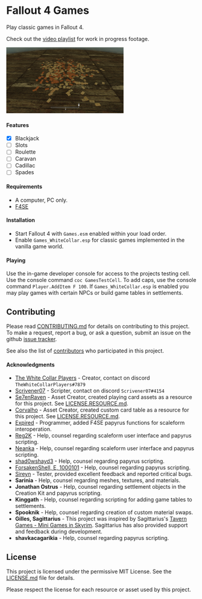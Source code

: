 # Fallout 4 Games
Play classic games in Fallout 4.

Check out the [video playlist](https://www.youtube.com/playlist?list=PLdEgiq4kaju0r1Zw4MTMmxLbc9ZQ1MOLJ) for work in progress footage.

<img src="Documents/Screenshot03.png" height="175">

#### Features
- [x] Blackjack
- [ ] Slots
- [ ] Roulette
- [ ] Caravan
- [ ] Cadillac
- [ ] Spades

#### Requirements
* A computer, PC only.
* [F4SE](http://f4se.silverlock.org/)

#### Installation
* Start Fallout 4 with `Games.esm` enabled within your load order. 
* Enable `Games_WhiteCollar.esp` for classic games implemented in the vanilla game world.

#### Playing
Use the in-game developer console for access to the projects testing cell. Use the console command `coc GamesTestCell`. To add caps, use the console command `Player.AddItem F 100`. If `Games_WhiteCollar.esp` is enabled you may play games with certain NPCs or build game tables in settlements.

## Contributing
Please read [CONTRIBUTING.md](CONTRIBUTING.md) for details on contributing to this project.
To make a request, report a bug, or ask a question, submit an issue on the github [issue tracker](https://github.com/Scrivener07/FO4_Games/issues).

See also the list of [contributors](https://github.com/Scrivener07/FO4_Games/contributors) who participated in this project.

#### Acknowledgments
* [The White Collar Players](https://github.com/TheWhiteCollarPlayers) - Creator, contact on discord `TheWhiteCollarPlayers#7879`
* [Scrivener07](https://github.com/Scrivener07) - Scripter, contact on discord `Scrivener07#4154`
* [Se7enRaven](https://www.nexusmods.com/fallout4/users/184696) - Asset Creator, created playing card assets as a resource for this project. See [LICENSE.RESOURCE.md](LICENSE.RESOURCE.md).
* [Corvalho](https://www.nexusmods.com/fallout4/users/10204660) - Asset Creator, created custom card table as a resource for this project. See [LICENSE.RESOURCE.md](LICENSE.RESOURCE.md).
* [Expired](https://github.com/expired6978) - Programmer, added F4SE papyrus functions for scaleform interoperation.
* [Reg2K](https://github.com/reg2k) - Help, counsel regarding scaleform user interface and papyrus scripting.
* [Neanka](https://github.com/Neanka) - Help, counsel regarding scaleform user interface and papyrus scripting.
* [shad0wshayd3](https://github.com/shad0wshayd3) - Help, counsel regarding papyrus scripting.
* [ForsakenShell, E, 1000101](https://github.com/ForsakenShell) - Help, counsel regarding papyrus scripting.
* [Sireyn](https://www.nexusmods.com/users/4344629) - Tester, provided excellent feedback and reported critical bugs.
* **Sarinia** - Help, counsel regarding meshes, textures, and materials.
* **Jonathan Ostrus** - Help, counsel regarding settlement objects in the Creation Kit and papyrus scripting.
* **Kinggath** - Help, counsel regarding scripting for adding game tables to settlements.
* **Spooknik** - Help, counsel regarding creation of custom material swaps.
* **Gilles, Sagittarius** - This project was inspired by Sagittarius's [Tavern Games - Mini Games in Skyrim](https://www.nexusmods.com/skyrim/mods/68553/). Sagittarius has also provided support and feedback during development.
* **shavkacagarikia** - Help, counsel regarding papyrus scripting.

## License
This project is licensed under the permissive MIT License.
See the [LICENSE.md](LICENSE.md) file for details.

Please respect the license for each resource or asset used by this project.
